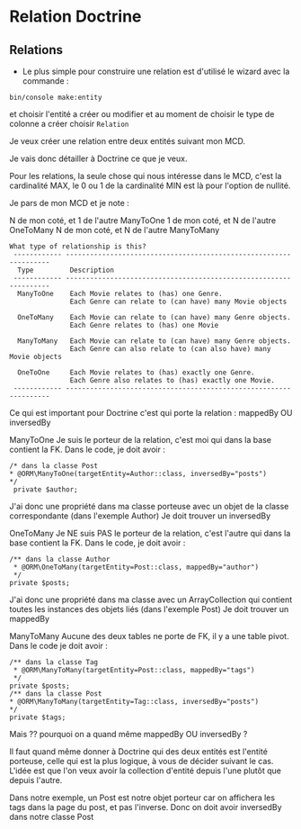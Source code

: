 Relation Doctrine 
=================

## Relations

- Le plus simple pour construire une relation est d'utilisé le wizard avec la commande : 

```bin/console make:entity```

et choisir l'entité a créer ou modifier et au moment de choisir le type de colonne a créer choisir ```Relation```


Je veux créer une relation entre deux entités suivant mon MCD.

Je vais donc détailler à Doctrine ce que je veux.

Pour les relations, la seule chose qui nous intéresse dans le MCD, c'est la cardinalité MAX, le 0 ou 1 de la cardinalité MIN est là pour l'option de nullité.

Je pars de mon MCD et je note :

N de mon coté, et 1 de l'autre
ManyToOne
1 de mon coté, et N de l'autre
OneToMany
N de mon coté, et N de l'autre
ManyToMany

```
What type of relationship is this?
 ------------ ------------------------------------------------------------------ 
  Type         Description                                                       
 ------------ ------------------------------------------------------------------ 
  ManyToOne    Each Movie relates to (has) one Genre.                            
               Each Genre can relate to (can have) many Movie objects            
                                                                                 
  OneToMany    Each Movie can relate to (can have) many Genre objects.           
               Each Genre relates to (has) one Movie                             
                                                                                 
  ManyToMany   Each Movie can relate to (can have) many Genre objects.           
               Each Genre can also relate to (can also have) many Movie objects  
                                                                                 
  OneToOne     Each Movie relates to (has) exactly one Genre.                    
               Each Genre also relates to (has) exactly one Movie.               
 ------------ ------------------------------------------------------------------ 
```
Ce qui est important pour Doctrine c'est qui porte la relation : mappedBy OU inversedBy

ManyToOne
Je suis le porteur de la relation, c'est moi qui dans la base contient la FK. Dans le code, je doit avoir :
```
/* dans la classe Post
* @ORM\ManyToOne(targetEntity=Author::class, inversedBy="posts")
*/
 private $author;
```
J'ai donc une propriété dans ma classe porteuse avec un objet de la classe correspondante (dans l'exemple Author) Je doit trouver un inversedBy

OneToMany
Je NE suis PAS le porteur de la relation, c'est l'autre qui dans la base contient la FK. Dans le code, je doit avoir :
```
/** dans la classe Author
 * @ORM\OneToMany(targetEntity=Post::class, mappedBy="author")
 */
private $posts;
```
J'ai donc une propriété dans ma classe avec un ArrayCollection qui contient toutes les instances des objets liés (dans l'exemple Post) Je doit trouver un mappedBy

ManyToMany
Aucune des deux tables ne porte de FK, il y a une table pivot. Dans le code je doit avoir :
```
/** dans la classe Tag
 * @ORM\ManyToMany(targetEntity=Post::class, mappedBy="tags")
 */
private $posts;
/** dans la classe Post
* @ORM\ManyToMany(targetEntity=Tag::class, inversedBy="posts")
*/
private $tags;
```
Mais ?? pourquoi on a quand même mappedBy OU inversedBy ?

Il faut quand même donner à Doctrine qui des deux entités est l'entité porteuse, celle qui est la plus logique, à vous de décider suivant le cas. L'idée est que l'on veux avoir la collection d'entité depuis l'une plutôt que depuis l'autre.

Dans notre exemple, un Post est notre objet porteur car on affichera les tags dans la page du post, et pas l'inverse. Donc on doit avoir inversedBy dans notre classe Post